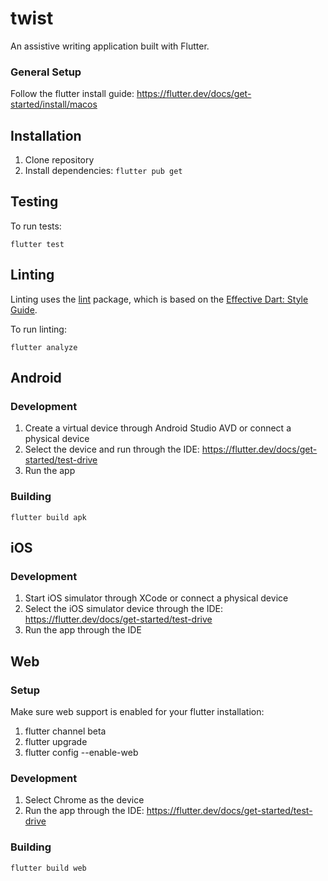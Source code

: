 # twist

An assistive writing application built with Flutter.

### General Setup

Follow the flutter install guide: https://flutter.dev/docs/get-started/install/macos

## Installation

1. Clone repository
1. Install dependencies: `flutter pub get`

## Testing

To run tests:
```
flutter test
```

## Linting

Linting uses the [lint](https://pub.dev/packages/lint) package, which is based on the [Effective Dart: Style Guide](https://dart.dev/guides/language/effective-dart/style).

To run linting:
```
flutter analyze
```

## Android

### Development

1. Create a virtual device through Android Studio AVD or connect a physical device
1. Select the device and run through the IDE: https://flutter.dev/docs/get-started/test-drive
1. Run the app

### Building

```
flutter build apk
```

## iOS

### Development

1. Start iOS simulator through XCode or connect a physical device
1. Select the iOS simulator device through the IDE: https://flutter.dev/docs/get-started/test-drive
1. Run the app through the IDE

## Web

### Setup

Make sure web support is enabled for your flutter installation:

1. flutter channel beta
1. flutter upgrade
1. flutter config --enable-web

### Development

1. Select Chrome as the device
1. Run the app through the IDE: https://flutter.dev/docs/get-started/test-drive

### Building

```
flutter build web
```